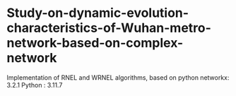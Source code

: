 # Study-on-dynamic-evolution-characteristics-of-Wuhan-metro-network-based-on-complex-network
Implementation of RNEL and WRNEL algorithms, based on python
networkx: 3.2.1
Python  : 3.11.7
